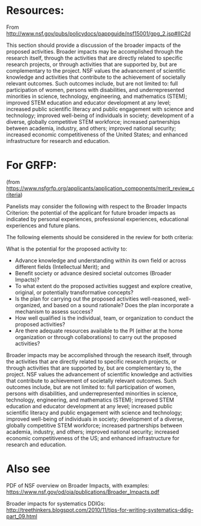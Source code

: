 # Resources:

From http://www.nsf.gov/pubs/policydocs/pappguide/nsf15001/gpg_2.jsp#IIC2d

This section should provide a discussion of the broader impacts of the proposed activities. Broader impacts may be accomplished through the research itself, through the activities that are directly related to specific research projects, or through activities that are supported by, but are complementary to the project. NSF values the advancement of scientific knowledge and activities that contribute to the achievement of societally relevant outcomes. Such outcomes include, but are not limited to: full participation of women, persons with disabilities, and underrepresented minorities in science, technology, engineering, and mathematics (STEM); improved STEM education and educator development at any level; increased public scientific literacy and public engagement with science and technology; improved well-being of individuals in society; development of a diverse, globally competitive STEM workforce; increased partnerships between academia, industry, and others; improved national security; increased economic competitiveness of the United States; and enhanced infrastructure for research and education.

# For GRFP:
(from https://www.nsfgrfp.org/applicants/application_components/merit_review_criteria)

Panelists may consider the following with respect to the Broader Impacts Criterion: the potential of the applicant for future broader impacts as indicated by personal experiences, professional experiences, educational experiences and future plans.

The following elements should be considered in the review for both criteria:

What is the potential for the proposed activity to:

* Advance knowledge and understanding within its own field or across different fields (Intellectual Merit); and
* Benefit society or advance desired societal outcomes (Broader Impacts)?
* To what extent do the proposed activities suggest and explore creative, original, or potentially transformative concepts?
* Is the plan for carrying out the proposed activities well-reasoned, well-organized, and based on a sound rationale? Does the plan incorporate a mechanism to assess success?
* How well qualified is the individual, team, or organization to conduct the proposed activities?
* Are there adequate resources available to the PI (either at the home organization or through collaborations) to carry out the proposed activities?

Broader impacts may be accomplished through the research itself, through the activities that are directly related to specific research projects, or through activities that are supported by, but are complementary to, the project. NSF values the advancement of scientific knowledge and activities that contribute to achievement of societally relevant outcomes. Such outcomes include, but are not limited to: full participation of women, persons with disabilities, and underrepresented minorities in science, technology, engineering, and mathematics (STEM); improved STEM education and educator development at any level; increased public scientific literacy and public engagement with science and technology; improved well-being of individuals in society; development of a diverse, globally competitive STEM workforce; increased partnerships between academia, industry, and others; improved national security; increased economic competitiveness of the US; and enhanced infrastructure for research and education.

# Also see

PDF of NSF overview on Broader Impacts, with examples: https://www.nsf.gov/od/oia/publications/Broader_Impacts.pdf

Broader impacts for systematics DDIGs: http://treethinkers.blogspot.com/2010/11/tips-for-writing-systematics-ddig-part_09.html

